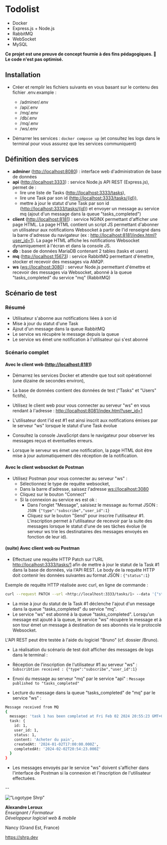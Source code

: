 # Todolist

- Docker
- Express.js + Node.js
- RabbitMQ
- WebSocket
- MySQL

__Ce projet est une preuve de concept fournie à des fins pédagogiques. 🚨 Le code n'est pas optimisé.__

## Installation

- Créer et remplir les fichiers suivants en vous basant sur le contenu des fichier .env.example :
  - /adminer/.env
  - /api/.env
  - /mq/.env
  - /db/.env
  - /mq/.env
  - /ws/.env

- Démarrer les services : `docker compose up` (et consultez les logs dans le terminal pour vous assurez que les services communiquent)

## Définition des services

- __adminer__ (<http://localhost:8080>) : interface web d'administration de base de données
- __api__ (<http://localhost:3333>) : service Node.js API REST (Express.js), permet de :
  - lire une liste de Tasks (<http://localhost:3333/tasks>),
  - lire une Task par son id (<http://localhost:3333/tasks/{id}>),
  - mettre à jour le statut d'une Task par son id (<http://localhost:3333/tasks/{id}>) et envoyer un message au service mq (ajout d'un message dans la queue "tasks_completed")
- __client__ (<http://localhost:8181>) : service NGINX permettant d'afficher une page HTML. La page HTML contient un script JS permettant d'abonner un utilisateur aux notifications Websocket à partir de l'id renseigné dans la barre d'adresse du navigateur (ex : <http://localhost:8181/index.html?user_id=1>). La page HTML affiche les notifications Websocket dynamiquement à l'écran et dans la console JS.
- __db__ : base de données MariaDB contenant 2 tables (tasks et users)
- __mq__ (<http://localhost:15673>) : service RabbitMQ permettant d'émettre, stocker et recevoir des messages via AMQP.
- __ws__ (<ws://localhost:3080>) : serveur Node.js permettant d'émettre et recevoir des messages via Websocket, abonné à la queue "tasks_completed" du service "mq" (RabbitMQ)

## Scénario de test

### Résumé

- Utilisateur s'abonne aux notifications liées à son id
- Mise à jour du statut d'une Task
- Ajout d'un message dans la queue RabbitMQ
- Le service ws récupère le message depuis la queue
- Le service ws émet une notification à l'utilisateur qui s'est abonné

### Scénario complet

#### Avec le client web (<http://localhost:8181>)

- Démarrez les services Docker et attendre que tout soit opérationnel (une dizaine de secondes environ),
- La base de données contient des données de test ("Tasks" et "Users" fictifs),

- Utilisez le client web pour vous connecter au serveur "ws" en vous rendant à l'adresse : <http://localhost:8081/index.html?user_id=1>
- L'utilisateur dont l'id est #1 est ainsi inscrit aux notifications émises par le serveur "ws" lorsque le statut d'une Task évolue
- Consultez la console JavaScript dans le navigateur pour observer les messages reçus et éventuelles erreurs.
- Lorsque le serveur ws émet une notification, la page HTML doit être mise à jour automatiquement dès réception de la notification.

#### Avec le client websocket de Postman

- Utilisez Postman pour vous connecter au serveur "ws" :
  - Sélectionnez le type de requête websocket,
  - Dans la barre d'adresse, saissez l'adresse <ws://localhost:3080>
  - Cliquez sur le bouton "Connect"
  - Si la connexion au service ws est ok :
    - Dans l'onglet "Message", saisisez le message au format JSON : ```JSON {"type":"subscribe","user_id":1}```
    - Cliquez sur le bouton "Send" pour inscrire l'utilisateur #1. L'inscription permet à l'utilisateur de recevoir par la suite des messages lorsque le statut d'une de ses tâches évolue (le serveur ws trie les destinataires des messages envoyés en fonction de leur id).

#### (suite) Avec client web ou Postman

- Effectuez une requête HTTP Patch sur l'URL <http://localhost:3333/tasks/1> afin de mettre à jour le statut de la Task #1 dans la base de données, via l'API REST. Le body de la requête HTTP doit contenir les données suivantes au format JSON : `{"status":1}`

Exemple de requête HTTP réalisée avec curl, en ligne de commande :

```BASH
curl --request PATCH --url <http://localhost:3333/tasks/1> --data '{"status":1}'
```

- La mise à jour du statut de la Task #1 déclenche l'ajout d'un message dans la queue "tasks_completed" du service "mq".
- Le service "ws" est abonné à la queue "tasks_completed". Lorsqu'un message est ajouté à la queue, le service "ws" récupère le message et à son tour émet un message à destination de ses abonnés via le protocole Websocket.

L'API REST peut être testée à l'aide du logiciel "Bruno" (cf. dossier /Bruno).

- La réalisation du scénario de test doit afficher des messages de logs dans le terminal :

- Réception de l'inscription de l'utilisateur #1 au serveur "ws" : `Subscribtion received : {"type":"subscribe","user_id":1}`
- Envoi du message au serveur "mq" par le service "api" : `Message published to "tasks_completed"`
- Lecture du message dans la queue "tasks_completed" de "mq" par le service "ws" :

```BASH
Message received from MQ
{
  message: 'task 1 has been completed at Fri Feb 02 2024 20:55:23 GMT+0000 (Coordinated Universal Time)',
  task: {
    id: 1,
    user_id: 1,
    status: 1,
    content: 'Acheter du pain',
    createdAt: '2024-01-02T17:00:00.000Z',
    completedAt: '2024-02-02T20:54:23.000Z'
  }
}
```

- Les messages envoyés par le service "ws" doivent s'afficher dans l'interface de Postman si la connexion et l'inscription de l'utilisateur effectuées.

--

!["Logotype Shrp"](https://shrp.dev/images/shrp.png)

**Alexandre Leroux**  
_Enseignant / Formateur_  
_Développeur logiciel web & mobile_

Nancy (Grand Est, France)

<https://shrp.dev>
